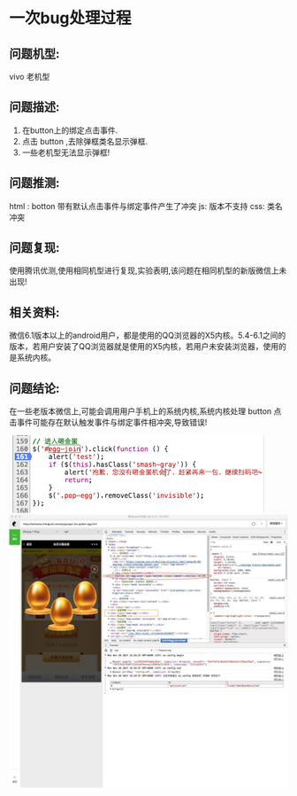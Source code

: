 # 一次bug处理过程

## 问题机型: 
vivo 老机型

## 问题描述:
1. 在button上的绑定点击事件.
2. 点击 button ,去除弹框类名显示弹框.
3. 一些老机型无法显示弹框! 



## 问题推测:
html : botton 带有默认点击事件与绑定事件产生了冲突
js: 版本不支持
css: 类名冲突

## 问题复现:
使用腾讯优测,使用相同机型进行复现,实验表明,该问题在相同机型的新版微信上未出现!

## 相关资料:
微信6.1版本以上的android用户，都是使用的QQ浏览器的X5内核。5.4-6.1之间的版本，若用户安装了QQ浏览器就是使用的X5内核，若用户未安装浏览器，使用的是系统内核。

## 问题结论:
在一些老版本微信上,可能会调用用户手机上的系统内核,系统内核处理 button 点击事件可能存在默认触发事件与绑定事件相冲突,导致错误!

![1](img/201.png)
![2](img/202.jpeg)